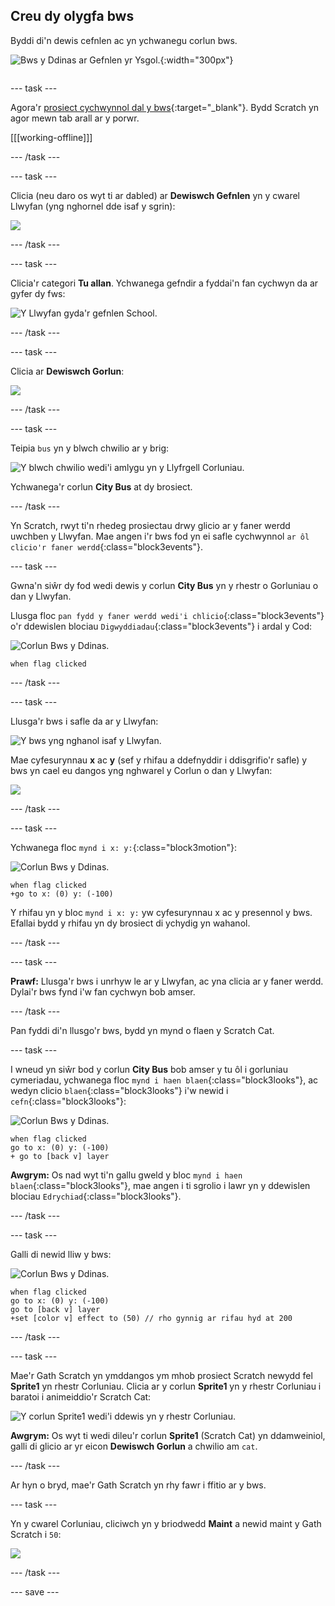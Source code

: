 ## Creu dy olygfa bws

<div style="display: flex; flex-wrap: wrap">
<div style="flex-basis: 200px; flex-grow: 1; margin-right: 15px;">
Byddi di'n dewis cefnlen ac yn ychwanegu corlun bws.
</div>
<div>

![Bws y Ddinas ar Gefnlen yr Ysgol.](images/bus-scene.png){:width="300px"}

</div>
</div>

--- task ---

Agora'r [prosiect cychwynnol dal y bws](https://scratch.mit.edu/projects/582214330/editor){:target="_blank"}. Bydd Scratch yn agor mewn tab arall ar y porwr.

[[[working-offline]]]

--- /task ---

--- task ---

Clicia (neu daro os wyt ti ar dabled) ar **Dewiswch Gefnlen** yn y cwarel Llwyfan (yng nghornel dde isaf y sgrin):

![](images/choose-a-backdrop.png)

--- /task ---

--- task ---

Clicia'r categori **Tu allan**. Ychwanega gefndir a fyddai'n fan cychwyn da ar gyfer dy fws:

![Y Llwyfan gyda'r gefnlen School.](images/outdoor-backdrop.png)

--- /task ---

--- task ---

Clicia ar **Dewiswch Gorlun**:

![](images/choose-sprite-menu.png)

--- /task ---

--- task ---

Teipia `bus` yn y blwch chwilio ar y brig:

![Y blwch chwilio wedi'i amlygu yn y Llyfrgell Corluniau.](images/bus-search.png)

Ychwanega'r corlun **City Bus** at dy brosiect.

--- /task ---

 Yn Scratch, rwyt ti'n rhedeg prosiectau drwy glicio ar y faner werdd uwchben y Llwyfan. Mae angen i'r bws fod yn ei safle cychwynnol `ar ôl clicio'r faner werdd`{:class="block3events"}.

--- task ---

Gwna'n siŵr dy fod wedi dewis y corlun **City Bus** yn y rhestr o Gorluniau o dan y Llwyfan.

Llusga floc `pan fydd y faner werdd wedi'i chlicio`{:class="block3events"} o'r ddewislen blociau `Digwyddiadau`{:class="block3events"} i ardal y Cod:

![Corlun Bws y Ddinas.](images/bus-sprite.png)

```blocks3
when flag clicked
```

--- /task ---

--- task ---

Llusga'r bws i safle da ar y Llwyfan:

![Y bws yng nghanol isaf y Llwyfan.](images/bus-bottom-middle.png)

Mae cyfesurynnau **x** ac **y** (sef y rhifau a ddefnyddir i ddisgrifio'r safle) y bws yn cael eu dangos yng nghwarel y Corlun o dan y Llwyfan:

![](images/coords-sprite-pane.png)


--- /task ---

--- task ---

Ychwanega floc `mynd i x: y:`{:class="block3motion"}:

![Corlun Bws y Ddinas.](images/bus-sprite.png)

```blocks3
when flag clicked
+go to x: (0) y: (-100)
```

Y rhifau yn y bloc `mynd i x: y:` yw cyfesurynnau x ac y presennol y bws. Efallai bydd y rhifau yn dy brosiect di ychydig yn wahanol.

--- /task ---

--- task ---

**Prawf:** Llusga'r bws i unrhyw le ar y Llwyfan, ac yna clicia ar y faner werdd. Dylai'r bws fynd i'w fan cychwyn bob amser.

--- /task ---

Pan fyddi di'n llusgo'r bws, bydd yn mynd o flaen y Scratch Cat.

--- task ---

I wneud yn siŵr bod y corlun **City Bus** bob amser y tu ôl i gorluniau cymeriadau, ychwanega floc `mynd i haen blaen`{:class="block3looks"}, ac wedyn clicio `blaen`{:class="block3looks"} i'w newid i `cefn`{:class="block3looks"}:

![Corlun Bws y Ddinas.](images/bus-sprite.png)

```blocks3
when flag clicked
go to x: (0) y: (-100)
+ go to [back v] layer
```

**Awgrym:** Os nad wyt ti'n gallu gweld y bloc `mynd i haen blaen`{:class="block3looks"}, mae angen i ti sgrolio i lawr yn y ddewislen blociau `Edrychiad`{:class="block3looks"}.

--- /task ---

--- task ---

Galli di newid lliw y bws:

![Corlun Bws y Ddinas.](images/bus-sprite.png)

```blocks3
when flag clicked
go to x: (0) y: (-100)
go to [back v] layer
+set [color v] effect to (50) // rho gynnig ar rifau hyd at 200
```

--- /task ---

--- task ---

Mae'r Gath Scratch yn ymddangos ym mhob prosiect Scratch newydd fel **Sprite1** yn rhestr Corluniau. Clicia ar y corlun **Sprite1** yn y rhestr Corluniau i baratoi i animeiddio'r Scratch Cat:

![Y corlun Sprite1 wedi'i ddewis yn y rhestr Corluniau.](images/sprite1-selected.png)

**Awgrym:** Os wyt ti wedi dileu'r corlun **Sprite1** (Scratch Cat) yn ddamweiniol, galli di glicio ar yr eicon **Dewiswch Gorlun** a chwilio am `cat`.

--- /task ---

Ar hyn o bryd, mae'r Gath Scratch yn rhy fawr i ffitio ar y bws.

--- task ---

Yn y cwarel Corluniau, cliciwch yn y briodwedd **Maint** a newid maint y Gath Scratch i `50`:

![](images/sprite-pane-size.png)

--- /task ---

--- save ---
